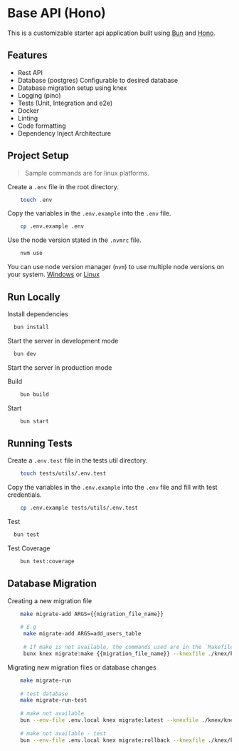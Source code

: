 # Base API (Hono)

This is a customizable starter api application built using [Bun](https://bun.sh) and [Hono](https://hono.dev).

## Features

-   Rest API
-   Database (postgres) Configurable to desired database
-   Database migration setup using knex
-   Logging (pino)
-   Tests (Unit, Integration and e2e)
-   Docker
-   Linting
-   Code formatting
-   Dependency Inject Architecture

## Project Setup

> Sample commands are for linux platforms.

Create a `.env` file in the root directory.

```bash
    touch .env
```

Copy the variables in the `.env.example` into the `.env` file.

```bash
    cp .env.example .env
```

Use the node version stated in the `.nvmrc` file.

```bash
    nvm use
```

You can use node version manager (`nvm`) to use multiple node versions on your system. [Windows](https://github.com/coreybutler/nvm-windows) or [Linux](https://www.digitalocean.com/community/tutorials/how-to-install-node-js-on-ubuntu-22-04#option-3-installing-node-using-the-node-version-manager)

## Run Locally

Install dependencies

```bash
  bun install
```

Start the server in development mode

```bash
  bun dev
```

Start the server in production mode

Build

```bash
    bun build
```

Start

```bash
    bun start
```

## Running Tests

Create a `.env.test` file in the tests util directory.

```bash
    touch tests/utils/.env.test
```

Copy the variables in the `.env.example` into the `.env` file and fill with test credentials.

```bash
    cp .env.example tests/utils/.env.test
```

Test

```bash
  bun test
```

Test Coverage

```bash
    bun test:coverage
```

## Database Migration

Creating a new migration file

```bash
    make migrate-add ARGS={{migration_file_name}}
    
    # E.g
     make migrate-add ARGS=add_users_table
     
     # If make is not available, the commands used are in the `Makefile` file in the root directory
     bunx knex migrate:make {{migration_file_name}} --knexfile ./knex/knexfile.ts -x ts
```

Migrating new migration files or database changes

```bash
    make migrate-run
    
    # test database
    make migrate-run-test
    
    # make not available
    bun --env-file .env.local knex migrate:latest --knexfile ./knex/knexfile.ts
    
    # make not available - test
    bun --env-file .env.local knex migrate:rollback --knexfile ./knex/knexfile.ts --env test
```

